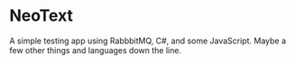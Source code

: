# NeoText
A simple testing app using RabbbitMQ, C#, and some JavaScript. Maybe a few other things and languages down the line.
